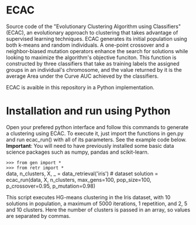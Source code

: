 # ECAC
Source code of the "Evolutionary Clustering Algorithm using Classifiers" (ECAC), an evolutionary approach to clustering that takes advantage of supervised learning techniques. ECAC generates its initial population using both k-means and random individuals. A one-point crossover and a neighbor-biased mutation operators enhance the search for solutions while looking to maximize the algorithm's objective funciton. This function is constructed by three classifiers that take as training labels the assigned groups in an individual's chromosome, and the value returned by it is the average Area under the Curve AUC achieved by the classifiers.

ECAC is avaible in this repository in a Python implementation.

# Installation and run using Python
Open your prefered python interface and follow this commands to generate a clustering using ECAC. To execute it, just import the functions in gen.py and run ecac_run() with all of its parameters. See the example code below.
**Important**: You will need to have previously installed some basic data science packages such as numpy, pandas and scikit-learn.

``>>> from gen import *``  
``>>> from retr import *``  
data, n_clusters, X, _ = data_retrieval('iris') # dataset 
solution = ecac_run(data, X, n_clusters, max_gens=100, pop_size=100, p_crossover=0.95, p_mutation=0.98)


This script executes HG-means clustering in the Iris dataset, with 10 solutions in population, a maximum of 5000 iterations, 1 repetition, and 2, 5 and 10 clusters. Here the number of clusters is passed in an array, so values are separated by commas.
    
